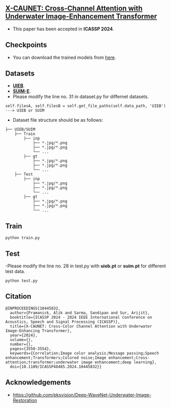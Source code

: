 ## [**X-CAUNET: Cross-Channel Attention with Underwater Image-Enhancement Transformer**](https://ieeexplore.ieee.org/document/10445832)
- This paper has been accepted in **ICASSP 2024**.
## Checkpoints
- You can download the trained models from [here](https://drive.google.com/drive/folders/1pKXJ2kaYg1DrjNUvagyk3BAAROn_4wWx?usp=drive_link).
## Datasets
  - [**UIEB**](https://li-chongyi.github.io/proj_benchmark.html).
  - [**SUIM-E**](https://drive.google.com/drive/folders/1gA3Ic7yOSbHd3w214-AgMI9UleAt4bRM).
  - Please modify the line no. 31 in dataset.py for differnet datasets.
```
self.filesA, self.filesB = self.get_file_paths(self.data_path, 'UIEB') ---> UIEB or SUIM
```
  - Dataset file structure should be as follows:
```
├── UIEB/SUIM
    ├── Train
        ├── inp
            ├── *.jpg/*.png
            ├── *.jpg/*.png
            └── ...
        ├── gt
            ├── *.jpg/*.png
            ├── *.jpg/*.png
            └── ...
    ├── Test
        ├── inp
            ├── *.jpg/*.png
            ├── *.jpg/*.png
            └── ...
        ├── gt
            ├── *.jpg/*.png
            ├── *.jpg/*.png
            └── ...
```
## Train
``` 
python train.py
```
## Test
-Please modify the line no. 28 in test.py with **uieb.pt** or **suim.pt** for different test data.
```
python test.py
```
## Citation
```
@INPROCEEDINGS{10445832,
  author={Pramanick, Alik and Sarma, Sandipan and Sur, Arijit},
  booktitle={ICASSP 2024 - 2024 IEEE International Conference on Acoustics, Speech and Signal Processing (ICASSP)}, 
  title={X-CAUNET: Cross-Color Channel Attention with Underwater Image-Enhancing Transformer}, 
  year={2024},
  volume={},
  number={},
  pages={3550-3554},
  keywords={Correlation;Image color analysis;Message passing;Speech enhancement;Transformers;Colored noise;Image enhancement;Cross-attention;transformer;underwater image enhancement;deep learning},
  doi={10.1109/ICASSP48485.2024.10445832}}
```
## Acknowledgements
- https://github.com/pksvision/Deep-WaveNet-Underwater-Image-Restoration
